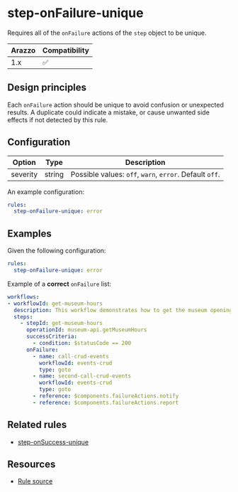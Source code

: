 # step-onFailure-unique

Requires all of the `onFailure` actions of the `step` object to be unique.

| Arazzo | Compatibility |
| ------ | ------------- |
| 1.x    | ✅            |

## Design principles

Each `onFailure` action should be unique to avoid confusion or unexpected results.
A duplicate could indicate a mistake, or cause unwanted side effects if not detected by this rule.

## Configuration

| Option   | Type   | Description                                             |
| -------- | ------ | ------------------------------------------------------- |
| severity | string | Possible values: `off`, `warn`, `error`. Default `off`. |

An example configuration:

```yaml
rules:
  step-onFailure-unique: error
```

## Examples

Given the following configuration:

```yaml
rules:
  step-onFailure-unique: error
```

Example of a **correct** `onFailure` list:

```yaml Correct example
workflows:
- workflowId: get-museum-hours
  description: This workflow demonstrates how to get the museum opening hours and buy tickets.
  steps:
    - stepId: get-museum-hours
      operationId: museum-api.getMuseumHours
      successCriteria:
        - condition: $statusCode == 200
      onFailure:
        - name: call-crud-events
          workflowId: events-crud
          type: goto
        - name: second-call-crud-events
          workflowId: events-crud
          type: goto
        - reference: $components.failureActions.notify
        - reference: $components.failureActions.report
```

## Related rules

- [step-onSuccess-unique](./step-onSuccess-unique.md)

## Resources

- [Rule source](https://github.com/Redocly/redocly-cli/blob/main/packages/core/src/rules/arazzo/step-onFailure-unique.ts)
